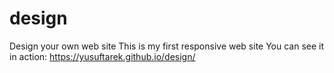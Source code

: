 # design
Design your own web site
This is my first responsive web site
You can see it in action: https://yusuftarek.github.io/design/
